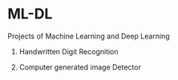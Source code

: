 # ML-DL
Projects of Machine Learning and Deep Learning

1. Handwritten Digit Recognition

2. Computer generated image Detector


